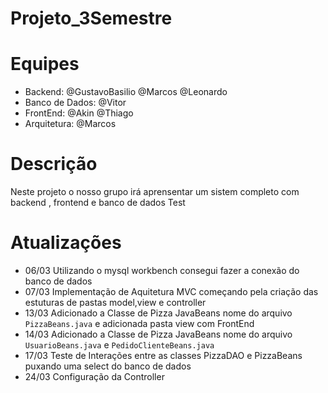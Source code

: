 
# Projeto_3Semestre


# Equipes
* Backend: @GustavoBasilio @Marcos @Leonardo
* Banco de Dados: @Vitor
* FrontEnd: @Akin @Thiago
* Arquitetura: @Marcos

# Descrição
Neste projeto o nosso grupo irá aprensentar um sistem completo com backend , frontend e banco de dados Test

# Atualizações

* 06/03 Utilizando o mysql workbench consegui fazer a conexão do banco de dados
* 07/03 Implementação de Aquitetura MVC começando pela criação das estuturas de pastas model,view e controller
* 13/03 Adicionado a Classe de Pizza JavaBeans nome do arquivo `PizzaBeans.java` e adicionada pasta view com FrontEnd
* 14/03 Adicionado a Classe de Pizza JavaBeans nome do arquivo `UsuarioBeans.java` e `PedidoClienteBeans.java`
* 17/03 Teste de Interações entre as classes PizzaDAO e PizzaBeans puxando uma select do banco de dados
* 24/03 Configuração da Controller